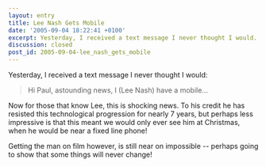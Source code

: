```yaml
---
layout: entry
title: Lee Nash Gets Mobile
date: '2005-09-04 18:22:41 +0100'
excerpt: Yesterday, I received a text message I never thought I would.
discussion: closed
post_id: 2005-09-04-lee_nash_gets_mobile
---
```

Yesterday, I received a text message I never thought I would:

> Hi Paul, astounding news, I (Lee Nash) have a mobile...

Now for those that know Lee, this is shocking news. To his credit he has resisted this technological progression for nearly 7 years, but perhaps less impressive is that this meant we would only ever see him at Christmas, when he would be near a fixed line phone!

Getting the man on film however, is still near on impossible -- perhaps going to show that some things will never change!